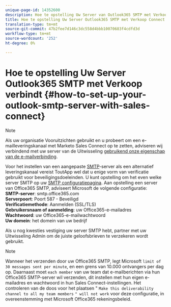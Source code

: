 ```yaml
---
unique-page-id: 14352600
description: Hoe te opstelling Uw Server van Outlook365 SMTP met Verkoop Connect - Marketo Docs - de Documentatie van het Product
title: Hoe te opstelling Uw Server Outlook365 SMTP met Verkoop Connect
translation-type: tm+mt
source-git-commit: 47b2fee7d146c3dc558d4bbb10070683f4cdfd3d
workflow-type: tm+mt
source-wordcount: '252'
ht-degree: 0%

---
```



# Hoe te opstelling Uw Server Outlook365 SMTP met Verkoop verbindt {#how-to-set-up-your-outlook-smtp-server-with-sales-connect}

>[!NOTE]
>
>Als uw organisatie Vooruitzichten gebruikt en u probeert om een e-mailleveringskanaal met Marketo Sales Connect op te zetten, adviseren wij verbindend met uw server van de Uitwisseling [gebruikend onze eigenschap van de e-mailverbinding](http://docs.marketo.com/x/Z4AOAQ).

Voor het instellen van een aangepaste [SMTP](http://docs.marketo.com/x/zYTS)-server als een alternatief leveringskanaal vereist ToutApp wel dat u enige vorm van verificatie gebruikt voor beveiligingsdoeleinden. U kunt opstelling om het even welke server SMTP op uw [SMTP configuratiepagina](http://toutapp.com/next#settings/email-servers/smtp/configure). Aan opstelling een server van Office365 SMTP, adviseert Microsoft de volgende configuratie:\
**SMTP-server**: smtp.office365.com\
**Serverpoort**: Poort 587 - Beveiligd\
**Verificatiemethode**: Aanmelden (SSL/TLS)\
**Gebruikersnaam of aanmelding**: uw Office365-e-mailadres\
**Wachtwoord**: uw Office365-e-mailwachtwoord\
**Uw domein**: het domein van uw bedrijf

Als u nog kwesties vestiging uw server SMTP hebt, partner met uw Uitwisseling Admin om de juiste geloofsbrieven te verzekeren wordt gebruikt.

>[!NOTE]
>
>Wanneer het verzenden door uw Office365 SMTP, legt Microsoft `limit of 30 messages sent per minute`, en een grens van 10.000 ontvangers per dag op. Daarnaast moet `each member` van uw team dat e-mailberichten via hun Office365 SMTP-server wil verzenden, dit instellen met hun eigen e-mailadres en wachtwoord in hun Sales Connect-instellingen. Het controleren van de doos voor het plaatsen &quot; `Make this deliverability channel to all my team members` `" will not work` voor deze configuratie, in overeenstemming met Microsoft Office365 rekeningsbeleid.

